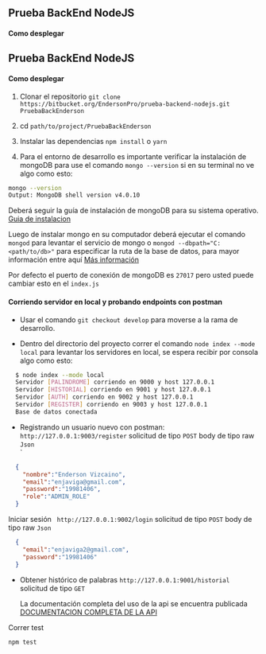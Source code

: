 ## Prueba BackEnd NodeJS

#### Como desplegar
## Prueba BackEnd NodeJS

#### Como desplegar

1. Clonar el repositorio `git clone https://bitbucket.org/EndersonPro/prueba-backend-nodejs.git PruebaBackEnderson`

2. cd `path/to/project/PruebaBackEnderson`

3. Instalar las dependencias `npm install` o `yarn`

4. Para el entorno de desarrollo es importante verificar la instalación de mongoDB para use el comando `mongo --version` si en su terminal no ve algo como esto: 

```bash
mongo --version
Output: MongoDB shell version v4.0.10
```

   Deberá seguir la guía de instalación de mongoDB para su sistema operativo. [Guia de instalacion](https://docs.mongodb.com/manual/installation/)

   Luego de instalar mongo en su computador deberá ejecutar el comando `mongod` para levantar el servicio de mongo o `mongod --dbpath="C:<path/to/db>"` para especificar la ruta de la base de datos, para mayor información entre aquí [Más información](https://docs.mongodb.com/manual/reference/program/mongod/)

   Por defecto el puerto de conexión de mongoDB es `27017` pero usted puede cambiar esto en el `index.js`

#### Corriendo servidor en local y probando endpoints con postman

- Usar el comando `git checkout develop` para moverse a la rama de desarrollo.

- Dentro del directorio del proyecto correr el comando `node index --mode local` para levantar los servidores en local, se espera recibir por consola algo como esto: 

```bash
  $ node index --mode local 
  Servidor [PALINDROME] corriendo en 9000 y host 127.0.0.1 
  Servidor [HISTORIAL] corriendo en 9001 y host 127.0.0.1 
  Servidor [AUTH] corriendo en 9002 y host 127.0.0.1     
  Servidor [REGISTER] corriendo en 9003 y host 127.0.0.1 
  Base de datos conectada
```

- Registrando un usuario nuevo con postman: ` http://127.0.0.1:9003/register` solicitud de tipo `POST` body de tipo raw `Json`  
`

```json
  {
  	"nombre":"Enderson Vizcaino",
  	"email":"enjaviga@gmail.com",
  	"password":"19981406",
    "role":"ADMIN_ROLE"
  }
```

  Iniciar sesión ` http://127.0.0.1:9002/login` solicitud de tipo `POST` body de tipo raw `Json` 

```json
  {
  	"email":"enjaviga2@gmail.com",
  	"password":"19981406"
  }
```

- Obtener histórico de palabras ` http://127.0.0.1:9001/historial ` solicitud de tipo `GET` 

  La documentación completa del uso de la api se encuentra publicada [DOCUMENTACION COMPLETA DE LA API](https://documenter.getpostman.com/view/4649158/SW18wEk3?version=latest#18b7e8d8-1490-41fc-a2dc-01c553f0de10)

Correr test

```
npm test
```